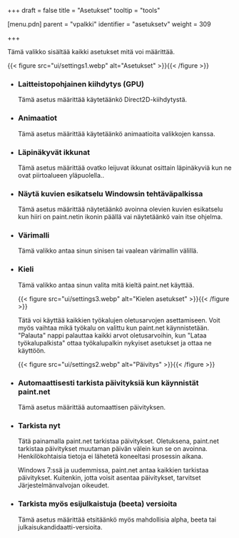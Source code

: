 +++
draft = false
title = "Asetukset"
tooltip = "tools"

[menu.pdn]
    parent = "vpalkki"
    identifier = "asetuksetv"
    weight = 309

+++

Tämä valikko sisältää kaikki asetukset mitä voi määrittää.

{{< figure src="ui/settings1.webp" alt="Asetukset" >}}{{< /figure >}}

* ### Laitteistopohjainen kiihdytys (GPU)

    Tämä asetus määrittää käytetäänkö Direct2D-kiihdytystä.

* ### Animaatiot

    Tämä asetus määrittää käytetäänkö animaatioita valikkojen kanssa.

* ### Läpinäkyvät ikkunat

    Tämä asetus määrittää ovatko leijuvat ikkunat osittain läpinäkyviä kun ne ovat piirtoalueen yläpuolella..

* ### Näytä kuvien esikatselu Windowsin tehtäväpalkissa

    Tämä asetus määrittää näytetäänkö avoinna olevien kuvien esikatselu kun hiiri on paint.netin ikonin päällä vai näytetäänkö vain itse ohjelma.

* ### Värimalli

    Tämä valikko antaa sinun sinisen tai vaalean värimallin välillä.

* ### Kieli

    Tämä valikko antaa sinun valita mitä kieltä paint.net käyttää.

    {{< figure src="ui/settings3.webp" alt="Kielen asetukset" >}}{{< /figure >}}

    Tätä voi käyttää kaikkien työkalujen oletusarvojen asettamiseen. Voit myös vaihtaa mikä työkalu on valittu kun paint.net käynnistetään.
    "Palauta" nappi palauttaa kaikki arvot oletusarvoihin, kun "Lataa työkalupalkista" ottaa työkalupalkin nykyiset asetukset ja ottaa ne käyttöön.

    {{< figure src="ui/settings2.webp" alt="Päivitys" >}}{{< /figure >}}

* ### Automaattisesti tarkista päivityksiä kun käynnistät paint.net

    Tämä asetus määrittää automaattisen päivityksen.

* ### Tarkista nyt

    Tätä painamalla paint.net tarkistaa päivitykset. Oletuksena, paint.net tarkistaa päivitykset muutaman päivän välein kun se on avoinna.
    Henkilökohtaisia tietoja ei lähetetä koneeltasi prosessin aikana.

    Windows 7:ssä ja uudemmissa, paint.net antaa kaikkien tarkistaa päivitykset. Kuitenkin, jotta voisit asentaa päivitykset, tarvitset
    Järjestelmänvalvojan oikeudet.

* ### Tarkista myös esijulkaistuja (beeta) versioita

    Tämä asetus määrittää etsitäänkö myös mahdollisia alpha, beeta tai julkaisukandidaatti-versioita.
